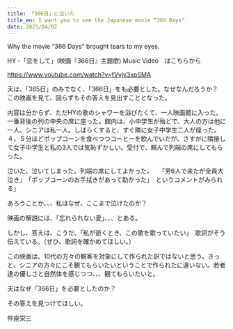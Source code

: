 ```yaml
---
title: 「366日」に泣いた
title_en: I want you to see the Japanese movie “366 Days".
date: 2025/04/02
---
```

Why the movie “366 Days” brought tears to my eyes.

HY -「恋をして」(映画『366日』主題歌) Music Video　はこちらから

<https://www.youtube.com/watch?v=fVvjv3xpSMA>

天は、「365日」のみでなく、「366日」をも必要とした。なぜなんだろうか？　この映画を見て、図らずもその答えを見出すこととなった。

内容は分からず、ただHYの歌のシャワーを浴びたくて、一人映画館に入った。一番背後の列の中央の席に座った。館内は、小中学生が殆どで、大人の方は他に一人、シニアは私一人。しばらくすると、すぐ隣に女子中学生二人が座った。４，５分ほどポップコーンを食べつつコーヒーを飲んでいたが、さすがに隣接して女子中学生と私の3人では気恥ずかしい。受付で、頼んで列端の席にしてもらった。

泣いた、泣いてしまった。列端の席にしてよかった。　　「男6人で来たが全員大泣き」　「ポップコーンのお手拭きがあって助かった」　というコメントがみられる」

あろうことか、、、私はなぜ、ここまで泣けたのか？

映画の解説には、「忘れられない愛」、、、とある。

しかし、答えは、こうだ、「私が逝くとき、この歌を歌っていたい」　歌詞がそう伝えている。（ぜひ、歌詞を確かめてほしい。）

この映画は、10代の方々の観客を対象にして作られた訳ではないと思う。きっと、シニアの方々にこそ観てもらいたいということで作られたに違いない。若者達の優しさと自然体を感じつつ、、、観てもらいたいと。

天はなぜ「366日」を必要としたのか？

その答えを見つけてほしい。

仲座栄三
